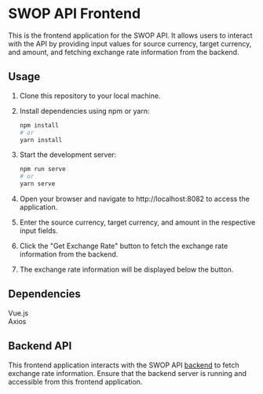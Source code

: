 # SWOP API Frontend

This is the frontend application for the SWOP API. It allows users to interact with the API by providing input values for source currency, target currency, and amount, and fetching exchange rate information from the backend.

## Usage

1. Clone this repository to your local machine.
2. Install dependencies using npm or yarn:

   ```bash  
   npm install
   # or  
   yarn install
   ```  
3. Start the development server:
   ```bash  
   npm run serve 
   # or  
   yarn serve  
   ```  
4. Open your browser and navigate to http://localhost:8082 to access the application.
5. Enter the source currency, target currency, and amount in the respective input fields.
6. Click the "Get Exchange Rate" button to fetch the exchange rate information from the backend.
7. The exchange rate information will be displayed below the button.

## Dependencies
Vue.js  
Axios

## Backend API
This frontend application interacts with the SWOP API [backend](https://github.com/filip-ch9/swop-api-app) to fetch exchange rate information. Ensure that the backend server is running and accessible from this frontend application.